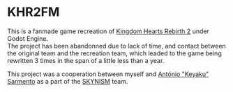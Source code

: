 KHR2FM
======

This is a fanmade game recreation of [Kingdom Hearts Rebirth 2](http://www.alexdor.info/?p=jeu&id=893) under Godot Engine.   
The project has been abandonned due to lack of time, and contact between the original team and the recreation team, which leaded to the game being rewritten 3 times in the span of a little less than a year.

This project was a cooperation between myself and [António "Keyaku" Sarmento](https://twitter.com/Keyaku) as a part of the [SKYNISM](https://skynism.com) team.
